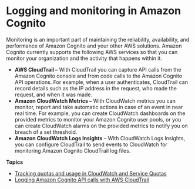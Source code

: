 # Logging and monitoring in Amazon Cognito<a name="monitoring"></a>

Monitoring is an important part of maintaining the reliability, availability, and performance of Amazon Cognito and your other AWS solutions\. Amazon Cognito currently supports the following AWS services so that you can monitor your organization and the activity that happens within it\.
+ **AWS CloudTrail –** With CloudTrail you can capture API calls from the Amazon Cognito console and from code calls to the Amazon Cognito API operations\. For example, when a user authenticates, CloudTrail can record details such as the IP address in the request, who made the request, and when it was made\.
+ **Amazon CloudWatch Metrics –** With CloudWatch metrics you can monitor, report and take automatic actions in case of an event in near real time\. For example, you can create CloudWatch dashboards on the provided metrics to monitor your Amazon Cognito user pools, or you can create CloudWatch alarms on the provided metrics to notify you on breach of a set threshold\.
+ **Amazon CloudWatch Logs Insights** – With CloudWatch Logs Insights, you can configure CloudTrail to send events to CloudWatch for monitoring Amazon Cognito CloudTrail log files\.

**Topics**
+ [Tracking quotas and usage in CloudWatch and Service Quotas](tracking-quotas-and-usage-in-cloud-watch-and-service-quotas.md)
+ [Logging Amazon Cognito API calls with AWS CloudTrail](logging-using-cloudtrail.md)